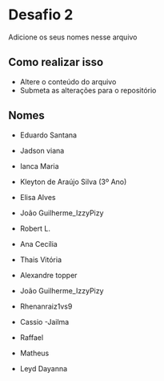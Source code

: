 # Desafio 2

Adicione os seus nomes nesse arquivo


## Como realizar isso

- Altere o conteúdo do arquivo
- Submeta as alterações para o repositório

## Nomes

- Eduardo Santana
- Jadson viana
- Ianca Maria
- Kleyton de Araújo Silva (3º Ano)
- Elisa Alves
- João Guilherme_IzzyPizy
- Robert L.
- Ana Cecília
- Thais Vitória

- Alexandre topper
- João Guilherme_IzzyPizy
- Rhenanraiz1vs9
- Cassio
-Jailma 
- Raffael
- Matheus
- Leyd Dayanna

